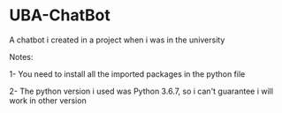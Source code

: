 # UBA-ChatBot
A chatbot i created in a project when i was in the university

Notes:

1- You need to install all the imported packages in the python file

2- The python version i used was Python 3.6.7, so i can't guarantee i will work in other version
